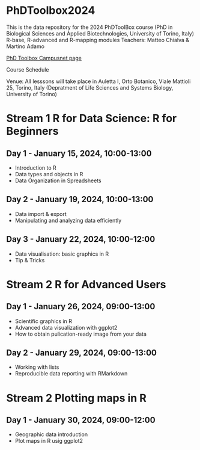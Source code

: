 # PhDToolbox2024
This is the data repository for the 2024 PhDToolBox course (PhD in Biological Sciences and Applied Biotechnologies, University of Torino, Italy)
R-base, R-advanced and R-mapping modules
Teachers: Matteo Chialva & Martino Adamo

[PhD Toolbox Campusnet page](https://raw.githubusercontent.com/mchialva/PhDToolbox2023/main/Datasets/flowers.tsv](https://dott-sbba.campusnet.unito.it/do/corsi.pl/Show?_id=7kkl)https://dott-sbba.campusnet.unito.it/do/corsi.pl/Show?_id=7kkl)

Course Schedule

Venue: All lesssons will take place in Auletta I, Orto Botanico, Viale Mattioli 25, Torino, Italy (Depratment of Life Sciences and Systems Biology, University of Torino)

# Stream 1 R for Data Science: R for Beginners

## Day 1 - January 15, 2024, 10:00-13:00
- Introduction to R
- Data types and objects in R
- Data Organization in Spreadsheets

## Day 2 - January 19, 2024, 10:00-13:00
- Data import & export
- Manipulating and analyzing data efficiently

## Day 3 - January 22, 2024, 10:00-12:00
- Data visualisation: basic graphics  in R
- Tip & Tricks

# Stream 2 R for Advanced Users

## Day 1 - January 26, 2024, 09:00-13:00
- Scientific graphics in R
- Advanced data visualization with ggplot2
- How to obtain pulication-ready image from your data

## Day 2 - January 29, 2024, 09:00-13:00
- Working with lists
- Reproducible data reporting with RMarkdown

# Stream 2 Plotting maps in R
## Day 1 - January 30, 2024, 09:00-12:00
- Geographic data introduction
- Plot maps in R usig ggplot2
  
